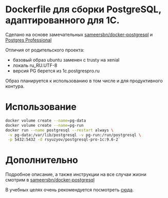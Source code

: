 # Dockerfile для сборки PostgreSQL, адаптированного для 1С.

Сделано на основе замечательных [sameersbn/docker-postgresql](https://github.com/sameersbn/docker-postgresql)
и [Postgres Professional](https://postgrespro.ru/products/1c_build)

Отличия от родительского проекта:
- базовый образ ubuntu заменен с trusty на xenial
- локаль ru_RU.UTF-8
- версия PG берется из 1c.postgrespro.ru

Образ планируется к использованию в том числе и для продуктивного контура.


# Использование

```bash
docker volume create --name=pg-data
docker volume create --name=pg-run
docker run --name postgresql --restart always \
 -v pg-data:/var/lib/postgresql -v pg-run:/run/postgresql \
 -p 5432:5432 -d rsyuzyov/postgresql-pro-1c:9.6-2`
```

# Дополнительно

Подробное описание, а также инструкции на все случаи жизни смотрим в [sameersbn/docker-postgresql](https://github.com/sameersbn/docker-postgresql)

В учебных целях очень рекомендуется посмотреть [сюда](https://github.com/VanessaDockers/pgsteroids).


